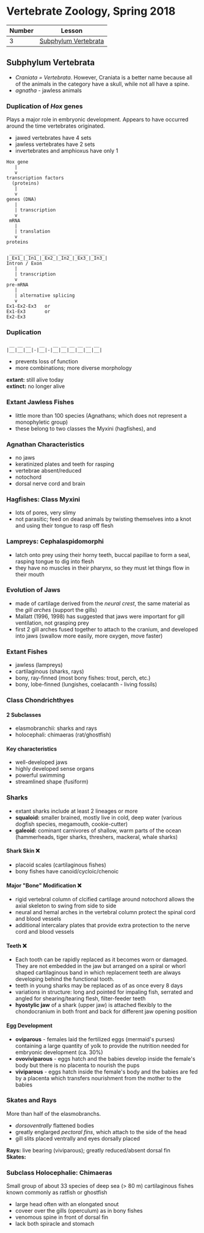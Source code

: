 # Vertebrate Zoology, Spring 2018

Number | Lesson
--- | --- 
3 | [Subphylum Vertebrata](#subphylum-vertebrata) 

## Subphylum Vertebrata
- *Craniata = Vertebrata*. However, Craniata is a better name because all of the animals in the category have a skull, while not all have a spine.
- *agnatha* - jawless animals

### Duplication of *Hox* genes
Plays a major role in embryonic development. Appears to have occurred around the time vertebrates originated. 
- jawed vertebrates have 4 sets
- jawless vertebrates have 2 sets
- invertebrates and amphioxus have only 1

```
Hox gene
   |
   v
transcription factors
  (proteins)
   |
   v
genes (DNA)
   |
   | transcription
   v
 mRNA
   |
   | translation
   v
proteins
```
```
 _____ _____ _____ _____ _____ _____
|_Ex1_|_In1_|_Ex2_|_In2_|_Ex3_|_In3_|
Intron / Exon
   |
   | transcription
   v
pre-mRNA
   |
   | alternative splicing
   v
Ex1-Ex2-Ex3   or
Ex1-Ex3       or
Ex2-Ex3
```
### Duplication
```
 __ __ __   __   __ __ __ __ __ __
|__|__|__|-|__|-|__|__|__|__|__|__|
```
- prevents loss of function
- more combinations; more diverse morphology

**extant:** still alive today  
**extinct:** no longer alive

### Extant Jawless Fishes
- little more than 100 species (Agnathans; which does not represent a monophyletic group)
- these belong to two classes the Myxini (hagfishes), and

### Agnathan Characteristics
- no jaws
- keratinized plates and teeth for rasping
- vertebrae absent/reduced
- notochord
- dorsal nerve cord and brain

### Hagfishes: Class Myxini
- lots of pores, very slimy
- not parasitic; feed on dead animals by twisting themselves into a knot and using their tongue to rasp off flesh

### Lampreys: Cephalaspidomorphi 
- latch onto prey using their horny teeth, buccal papillae to form a seal, rasping tongue to dig into flesh
- they have no muscles in their pharynx, so they must let things flow in their mouth

### Evolution of Jaws
- made of cartilage derived from the *neural crest*, the same material as the *gill arches* (support the gills)
- Mallatt (1996, 1998) has suggested that jaws were important for gill ventilation, not grasping prey
- first 2 gill arches fused together to attach to the cranium, and developed into jaws (swallow more easily, more oxygen, move faster)

### Extant Fishes
- jawless (lampreys)
- cartilaginous (sharks, rays)
- bony, ray-finned (most bony fishes: trout, perch, etc.)
- bony, lobe-finned (lungishes, coelacanth - living fossils)

### Class Chondrichthyes
#### 2 Subclasses
- elasmobranchii: sharks and rays
- holocephali: chimaeras (rat/ghostfish)
#### Key characteristics
- well-developed jaws
- highly developed sense organs
- powerful swimming
- streamlined shape (fusiform)

### Sharks
- extant sharks include at least 2 lineages or more
- **squaloid:** smaller brained, mostly live in cold, deep water (various dogfish species, megamouth, cookie-cutter)
- **galeoid:** cominant carnivores of shallow, warm parts of the ocean (hammerheads, tiger sharks, threshers, mackeral, whale sharks)
#### Shark Skin :x:
- placoid scales (cartilaginous fishes)
- bony fishes have canoid/cycloic/chenoic
#### Major "Bone" Modification :x:
- rigid vertebral column of clcified cartilage around notochord allows the axial skeleton to swing from side to side
- neural and hemal arches in the vertebral column protect the spinal cord and blood vessels
- additional intercalary plates that provide extra protection to the nerve cord and blood vessels
#### Teeth :x:
- Each tooth can be rapidly replaced as it becomes worn or damaged. They are not embedded in the jaw but arranged on a spiral or whorl shaped cartilaginous band in which replacement teeth are always developing behind the functional tooth. 
- teeth in young sharks may be replaced as of as once every 8 days
- variations in structure: long and pointed for impaling fish, serrated and angled for shearing/tearing flesh, filter-feeder teeth
- **hyostylic jaw** of a shark (upper jaw) is attached flexibly to the chondocranium in both front and back for different jaw opening position
#### Egg Development
- **oviparous** - females laid the fertilized eggs (mermaid's purses) containing a large quantity of yolk to provide the nutrition needed for embryonic development (ca. 30%)
- **ovoviviparous** - eggs hatch and the babies develop inside the female's body but there is no placenta to nourish the pups
- **viviparous** - eggs hatch inside the female's body and the babies are fed by a placenta which transfers nourishment from the mother to the babies

### Skates and Rays
More than half of the elasmobranchs.
- *dorsoventrally* flattened bodies
- greatly englarged *pectoral fins*, which attach to the side of the head
- gill slits placed ventrally and eyes dorsally placed

**Rays:** live bearing (viviparous); greatly reduced/absent dorsal fin  
**Skates:**

### Subclass Holocephalie: Chimaeras
Small group of about 33 species of deep sea (> 80 m) cartilaginous fishes known commonly as ratfish or ghostfish
- large head often with an elongated snout
- coveer over the gills (operculum) as in bony fishes 
- venomous spine in front of dorsal fin
- lack both spiracle and stomach
